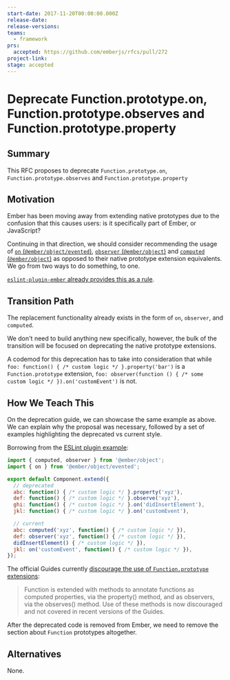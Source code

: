 ```yaml
---
start-date: 2017-11-20T00:00:00.000Z
release-date:
release-versions: 
teams: 
  - framework
prs:
  accepted: https://github.com/emberjs/rfcs/pull/272
project-link: 
stage: accepted
---
```


# Deprecate Function.prototype.on, Function.prototype.observes and Function.prototype.property

## Summary

This RFC proposes to deprecate `Function.prototype.on`,
`Function.prototype.observes` and `Function.prototype.property`

## Motivation

Ember has been moving away from extending native prototypes due to the confusion
that this causes users: is it specifically part of Ember, or JavaScript?

Continuing in that direction, we should consider recommending the usage of
[`on` (`@ember/object/evented`)](https://emberjs.com/api/ember/2.18/classes/@ember%2Fobject%2Fevented/methods/on?anchor=on), [`observer` (`@ember/object`)](https://emberjs.com/api/ember/2.18/classes/@ember%2Fobject/methods/observer?anchor=observer) and [`computed` (`@ember/object`)](https://emberjs.com/api/ember/2.18/classes/@ember%2Fobject/methods/computed?anchor=computed) as opposed to their native
prototype extension equivalents.
We go from two ways to do something, to one.

[`eslint-plugin-ember` already provides this as a rule](https://github.com/ember-cli/eslint-plugin-ember/blob/master/docs/rules/no-function-prototype-extensions.md).

## Transition Path

The replacement functionality already exists in the form of `on`, `observer`, and `computed`.

We don't need to build anything new specifically, however, the bulk of the transition will be
focused on deprecating the native prototype extensions.

A codemod for this deprecation has to take into consideration that while `foo: function() { /* custom logic */ }.property('bar')` is a `Function.prototype` extension, `foo: observer(function () { /* some custom logic */ }).on('customEvent')` is not.

## How We Teach This

On the deprecation guide, we can showcase the same example as above. We can explain why
the proposal was necessary, followed by a set of examples highlighting the deprecated
vs current style.

Borrowing from the [ESLint plugin example](https://github.com/ember-cli/eslint-plugin-ember/blob/master/docs/rules/no-function-prototype-extensions.md):

```js
import { computed, observer } from '@ember/object';
import { on } from '@ember/object/evented';

export default Component.extend({
  // deprecated
  abc: function() { /* custom logic */ }.property('xyz'),
  def: function() { /* custom logic */ }.observe('xyz'),
  ghi: function() { /* custom logic */ }.on('didInsertElement'),
  jkl: function() { /* custom logic */ }.on('customEvent'),

  // current
  abc: computed('xyz', function() { /* custom logic */ }),
  def: observer('xyz', function() { /* custom logic */ }),
  didInsertElement() { /* custom logic */ }),
  jkl: on('customEvent', function() { /* custom logic */ }),
});
```

The official Guides currently [discourage the use of `Function.prototype` extensions](https://guides.emberjs.com/v2.17.0/configuring-ember/disabling-prototype-extensions/):

> Function is extended with methods to annotate functions as computed properties,
> via the property() method, and as observers, via the observes() method. Use of
> these methods is now discouraged and not covered in recent versions of the Guides.

After the deprecated code is removed from Ember, we need to remove the section
about `Function` prototypes altogether.

## Alternatives

None.
